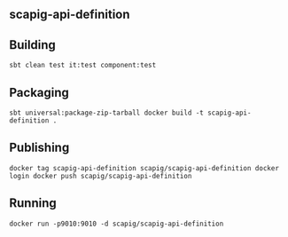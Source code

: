 ## scapig-api-definition

## Building
``
sbt clean test it:test component:test
``

## Packaging
``
sbt universal:package-zip-tarball
docker build -t scapig-api-definition .
``

## Publishing
``
docker tag scapig-api-definition scapig/scapig-api-definition
docker login
docker push scapig/scapig-api-definition
``

## Running
``
docker run -p9010:9010 -d scapig/scapig-api-definition
``
